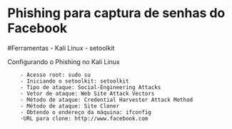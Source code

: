 # Phishing para captura de senhas do Facebook

#Ferramentas
      - Kali Linux
      - setoolkit

Configurando o Phishing no Kali Linux

        - Acesso root: sudo su
        - Iniciando o setoolkit: setoolkit
        - Tipo de ataque: Social-Engineering Attacks
        - Vetor de ataque: Web Site Attack Vectors
        - Método de ataque: Credential Harvester Attack Method 
        - Método de ataque: Site Cloner
        - Obtendo o endereço da máquina: ifconfig
        -URL para clone: http://www.facebook.com

